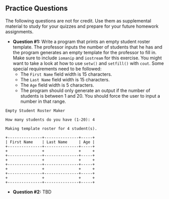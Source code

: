## Practice Questions
The following questions are not for credit. Use them as supplemental material to study for your quizzes and prepare for your future homework assignments.

* **Question #1:** Write a program that prints an empty student roster template. The professor inputs the number of students that he has and the program generates an empty template for the professor to fill in. Make sure to include `iomanip` and `iostream` for this exercise. You might want to take a look at how to use `setw()` and `setfill()` with `cout`. Some special requirements need to be followed:
  * The `First Name` field width is 15 characters.
  * The `Last Name` field width is 15 characters.
  * The `Age` field width is 5 characters.
  * The program should only generate an output if the number of students is between 1 and 20. You should force the user to input a number in that range.

```
Empty Student Roster Maker

How many students do you have (1-20): 4

Making template roster for 4 student(s).

+---------------+---------------+-----+
| First Name    | Last Name     | Age |
+---------------+---------------+-----+
+               +               +     +
+---------------+---------------+-----+
+               +               +     +
+---------------+---------------+-----+
+               +               +     +
+---------------+---------------+-----+
+               +               +     +
+---------------+---------------+-----+
```

* **Question #2:** TBD
